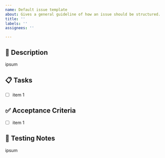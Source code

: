 ```yaml
---
name: Default issue template
about: Gives a general guideline of how an issue should be structured.
title: ''
labels: ''
assignees: ''

---
```


## 📝 Description
ipsum

## 📋 Tasks
- [ ] item 1

## ✅ Acceptance Criteria
- [ ] item 1

## 🧪 Testing Notes
ipsum
